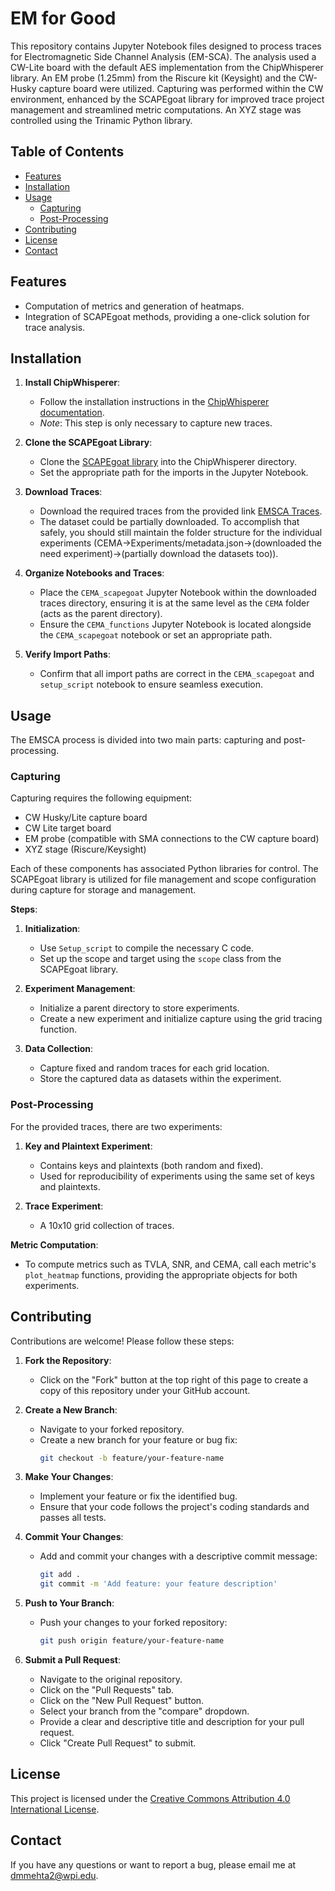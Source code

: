 # EM for Good

This repository contains Jupyter Notebook files designed to process traces for Electromagnetic Side Channel Analysis (EM-SCA). The analysis used a CW-Lite board with the default AES implementation from the ChipWhisperer library. An EM probe (1.25mm) from the Riscure kit (Keysight) and the CW-Husky capture board were utilized. Capturing was performed within the CW environment, enhanced by the SCAPEgoat library for improved trace project management and streamlined metric computations. An XYZ stage was controlled using the Trinamic Python library.

## Table of Contents

- [Features](#features)
- [Installation](#installation)
- [Usage](#usage)
  - [Capturing](#capturing)
  - [Post-Processing](#post-processing)
- [Contributing](#contributing)
- [License](#license)
- [Contact](#contact)

## Features

- Computation of metrics and generation of heatmaps.
- Integration of SCAPEgoat methods, providing a one-click solution for trace analysis.

## Installation

1. **Install ChipWhisperer**:
   - Follow the installation instructions in the [ChipWhisperer documentation](https://chipwhisperer.readthedocs.io/en/latest/).
   - *Note*: This step is only necessary to capture new traces.

2. **Clone the SCAPEgoat Library**:
   - Clone the [SCAPEgoat library](https://github.com/vernamlab/SCApeGoat) into the ChipWhisperer directory.
   - Set the appropriate path for the imports in the Jupyter Notebook.

3. **Download Traces**:
   - Download the required traces from the provided link [EMSCA Traces](https://app.box.com/v/EMSCA-for-good).
   - The dataset could be partially downloaded. To accomplish that safely, you should still maintain the folder structure for the individual experiments (CEMA->Experiments/metadata.json->(downloaded the need experiment)->(partially download the datasets too)).

4. **Organize Notebooks and Traces**:
   - Place the `CEMA_scapegoat` Jupyter Notebook within the downloaded traces directory, ensuring it is at the same level as the `CEMA` folder (acts as the parent directory).
   - Ensure the `CEMA_functions` Jupyter Notebook is located alongside the `CEMA_scapegoat` notebook or set an appropriate path.

5. **Verify Import Paths**:
   - Confirm that all import paths are correct in the `CEMA_scapegoat` and `setup_script` notebook to ensure seamless execution.

## Usage

The EMSCA process is divided into two main parts: capturing and post-processing.

### Capturing

Capturing requires the following equipment:

- CW Husky/Lite capture board
- CW Lite target board
- EM probe (compatible with SMA connections to the CW capture board)
- XYZ stage (Riscure/Keysight)

Each of these components has associated Python libraries for control. The SCAPEgoat library is utilized for file management and scope configuration during capture for storage and management.

**Steps**:

1. **Initialization**:
   - Use `Setup_script` to compile the necessary C code.
   - Set up the scope and target using the `scope` class from the SCAPEgoat library.

2. **Experiment Management**:
   - Initialize a parent directory to store experiments.
   - Create a new experiment and initialize capture using the grid tracing function.

3. **Data Collection**:
   - Capture fixed and random traces for each grid location.
   - Store the captured data as datasets within the experiment.

### Post-Processing

For the provided traces, there are two experiments:

1. **Key and Plaintext Experiment**:
   - Contains keys and plaintexts (both random and fixed).
   - Used for reproducibility of experiments using the same set of keys and plaintexts.

2. **Trace Experiment**:
   - A 10x10 grid collection of traces.

**Metric Computation**:

- To compute metrics such as TVLA, SNR, and CEMA, call each metric's `plot_heatmap` functions, providing the appropriate objects for both experiments.

## Contributing

Contributions are welcome! Please follow these steps:

1. **Fork the Repository**:
   - Click on the "Fork" button at the top right of this page to create a copy of this repository under your GitHub account.

2. **Create a New Branch**:
   - Navigate to your forked repository.
   - Create a new branch for your feature or bug fix:
     ```bash
     git checkout -b feature/your-feature-name
     ```

3. **Make Your Changes**:
   - Implement your feature or fix the identified bug.
   - Ensure that your code follows the project's coding standards and passes all tests.

4. **Commit Your Changes**:
   - Add and commit your changes with a descriptive commit message:
     ```bash
     git add .
     git commit -m 'Add feature: your feature description'
     ```

5. **Push to Your Branch**:
   - Push your changes to your forked repository:
     ```bash
     git push origin feature/your-feature-name
     ```

6. **Submit a Pull Request**:
   - Navigate to the original repository.
   - Click on the "Pull Requests" tab.
   - Click on the "New Pull Request" button.
   - Select your branch from the "compare" dropdown.
   - Provide a clear and descriptive title and description for your pull request.
   - Click "Create Pull Request" to submit.

## License

This project is licensed under the [Creative Commons Attribution 4.0 International License](https://creativecommons.org/licenses/by/4.0/).

## Contact

If you have any questions or want to report a bug, please email me at [dmmehta2@wpi.edu](mailto:dmmehta2@wpi.edu).
